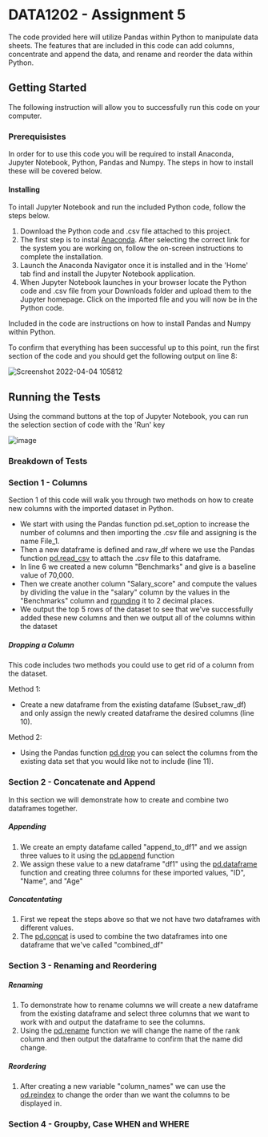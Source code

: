 # DATA1202 - Assignment 5
The code provided here will utilize Pandas within Python to manipulate data sheets. The features that are included in this code can add columns, concentrate and append the data, and rename and reorder the data within Python.

## Getting Started
The following instruction will allow you to successfully run this code on your computer.

### Prerequisistes
In order for to use this code you will be required to install Anaconda, Jupyter Notebook, Python, Pandas and Numpy. The steps in how to install these will be covered below.

#### Installing
To intall Jupyter Notebook and run the included Python code, follow the steps below.

1. Download the Python code and .csv file attached to this project.
2. The first step is to instal [Anaconda](https://docs.anaconda.com/anaconda/install/). After selecting the correct link for the system you are working on, follow the on-screen instructions to complete the installation.
3. Launch the Anaconda Navigator once it is installed and in the 'Home' tab find and install the Jupyter Notebook application.
4. When Jupyter Notebook launches in your browser locate the Python code and .csv file from your Downloads folder and upload them to the Jupyter homepage. Click on the imported file and you will now be in the Python code.

Included in the code are instructions on how to install Pandas and Numpy within Python.

To confirm that everything has been successful up to this point, run the first section of the code and you should get the following output on line 8:

![Screenshot 2022-04-04 105812](https://user-images.githubusercontent.com/102973887/161572291-703b42e0-5ca9-488d-a09a-67c38a06d877.png)


## Running the Tests
Using the command buttons at the top of Jupyter Notebook, you can run the selection section of code with the 'Run' key

![image](https://user-images.githubusercontent.com/102973887/161573393-2da7e20f-cb60-485b-920d-c79f0f5445b1.png)

### Breakdown of Tests

### Section 1 - Columns
Section 1 of this code will walk you through two methods on how to create new columns with the imported dataset in Python.
* We start with using the Pandas function pd.set_option to increase the number of columns and then importing the .csv file and assigning is the name File_1.
* Then a new dataframe is defined and raw_df where we use the Pandas function [pd.read_csv](https://pandas.pydata.org/docs/reference/api/pandas.read_csv.html) to attach the .csv file to this dataframe.
* In line 6 we created a new column "Benchmarks" and give is a baseline value of 70,000.
* Then we create another column "Salary_score" and compute the values by dividing the value in the "salary" column by the values in the "Benchmarks" column and [rounding](https://pandas.pydata.org/docs/reference/api/pandas.DataFrame.round.html?highlight=round#pandas.DataFrame.round) it to 2 decimal places.
* We output the top 5 rows of the dataset to see that we've successfully added these new columns and then we output all of the columns within the dataset

##### Dropping a Column
This code includes two methods you could use to get rid of a column from the dataset.

Method 1:
* Create a new dataframe from the existing datafame (Subset_raw_df) and only assign the newly created dataframe the desired columns (line 10).

Method 2:
* Using the Pandas function [pd.drop](https://pandas.pydata.org/docs/reference/api/pandas.DataFrame.drop.html?highlight=drop#pandas.DataFrame.drop) you can select the columns from the existing data set that you would like not to include (line 11).

### Section 2 - Concatenate and Append
In this section we will demonstrate how to create and combine two dataframes together.

##### Appending
1. We create an empty datafame called "append_to_df1" and we assign three values to it using the [pd.append](https://pandas.pydata.org/docs/reference/api/pandas.DataFrame.append.html?highlight=append#pandas.DataFrame.append) function
2. We assign these value to a new dataframe "df1" using the [pd.dataframe](https://pandas.pydata.org/docs/reference/api/pandas.DataFrame.html?highlight=dataframe#pandas.DataFrame) function and creating three columns for these imported values, "ID", "Name", and "Age"

##### Concatentating
1. First we repeat the steps above so that we not have two dataframes with different values.
2. The [pd.concat](https://pandas.pydata.org/docs/reference/api/pandas.concat.html?highlight=concat#pandas.concat) is used to combine the two dataframes into one dataframe that we've called "combined_df"

### Section 3 - Renaming and Reordering

##### Renaming
1. To demonstrate how to rename columns we will create a new dataframe from the existing dataframe and select three columns that we want to work with and output the  dataframe to see the columns.
2. Using the [pd.rename](https://pandas.pydata.org/docs/reference/api/pandas.DataFrame.rename.html?highlight=rename#pandas.DataFrame.rename) function we will change the name of the rank column and then output the dataframe to confirm that the name did change.

##### Reordering
1. After creating a new variable "column_names" we can use the [od.reindex](https://pandas.pydata.org/docs/reference/api/pandas.DataFrame.reindex.html?highlight=reindex#pandas.DataFrame.reindex) to change the order than we want the columns to be displayed in.


### Section 4 - Groupby, Case WHEN and WHERE
